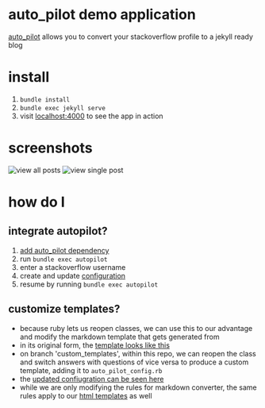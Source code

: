 # auto_pilot demo application

[auto_pilot](http://www.github.com/lfender6445/auto_pilot) allows you to convert your stackoverflow profile to a jekyll ready blog

# install

1. `bundle install`
2. `bundle exec jekyll serve`
3. visit [localhost:4000](http://localhost:4000) to see the app in action

# screenshots
![view all posts](http://i.imgur.com/S6z3NjI.png)
![view single post](http://i.imgur.com/6LZsDEH.png)

# how do I

## integrate autopilot?

1. [add auto_pilot dependency](https://github.com/lfender6445/auto_pilot_demo/blob/master/Gemfile#L7)
2. run `bundle exec autopilot`
3. enter a stackoverflow username
4. create and update [configuration](https://github.com/lfender6445/auto_pilot_demo/blob/master/auto_pilot_config.rb)
5. resume by running `bundle exec autopilot`

## customize templates?
- because ruby lets us reopen classes, we can use this to our advantage and modify the markdown template that gets generated from
- in its original form, the [template looks like this](https://github.com/lfender6445/auto_pilot/blob/master/lib/auto_pilot/markdown_converter.rb#L25)
- on branch 'custom_templates', within this repo, we can reopen the class and switch answers with questions of vice versa to produce a custom template, adding it to `auto_pilot_config.rb`
- the [updated confiugration can be seen here](https://github.com/lfender6445/auto_pilot_demo/blob/custom_templates/auto_pilot_config.rb#L21)
- while we are only modifying the rules for markdown converter, the same rules apply to our [html templates](https://github.com/lfender6445/auto_pilot/blob/master/lib/auto_pilot/html_converter.rb#L27) as well
